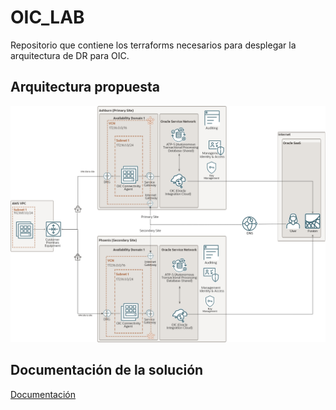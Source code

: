 # OIC_LAB
Repositorio que contiene los terraforms necesarios para desplegar la arquitectura de DR para OIC.

## Arquitectura propuesta
![Arquitectura](/multicloud-through-oic-arch.drawio.png)

## Documentación de la solución
<a href="./OIC_Configuring a Disaster Recovery Solution.pdf" target="_top">Documentación</a>
